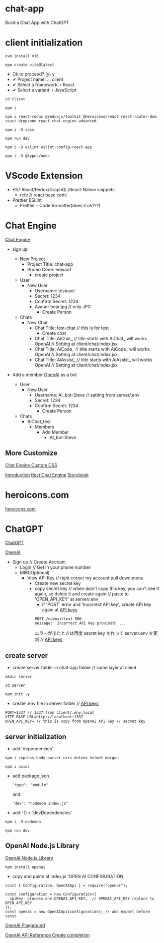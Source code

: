 # chat-app
Build a Chat App with ChatGPT

# client initialization
```
nvm install v16
```
```
npm create vite@latest
```
- Ok to proceed? (y) y
- ✔ Project name: … client
- ✔ Select a framework: › React
- ✔ Select a variant: › JavaScript

```
cd client
```
```
npm i
```
```
npm i react-redux @reduxjs/toolkit @heroicons/react react-router-dom react-dropzone react-chat-engine-advanced
```
```
npm i -D sass
```
```
npm run dev
```
```
npm i -D eslint eslint-config-react-app
```
```
npm i -D @types/node
```


# VScode Extension
- ES7 React/Redux/GraphQL/React-Native snippets
  - rcfe // react base code
- Prettier ESLint
  - Prettier - Code formatter(does it ok???)

# Chat Engine

[Chat Engine](https://chatengine.io/)
- sign up
  - New Project
    - Project Title: chat-app
    - Promo Code: edward
      - create project
  - User
    - New User
      - Username: testuser
      - Secret: 1234
      - Confirm Secret: 1234
      - Avatar: bear.jpg // only JPG
        - Create Person
  - Chats
    - New Chat
      - Chat Title: test-chat // this is for test
        - Create chat
      - Chat Title: AiChat_ // title starts with AiChat_ will works OpenAI // Setting at client/chat/index.jsx
      - Chat Title: AiCode_ // title starts with AiCode_ will works OpenAI // Setting at client/chat/index.jsx
      - Chat Title: AiAssist_ // title starts with AiAssist_ will works OpenAI // Setting at client/chat/index.jsx

- Add a member [OpenAI](https://platform.openai.com/docs/guides/chat/introduction) as a bot
  - User
    - New User
      - Username: AI_bot-Steve // setting from server/.env 
      - Secret: 1234
      - Confirm Secret: 1234
        - Create Person
  - Chats
    - AiChat_test
      - Members
        - Add Member
          - AI_bot-Steve

## More Customize
[Chat Engine Custom CSS](https://chatengine.io/docs/react/v1/customize_ui/custom_css)

[Introduction](https://chatengine.io/docs/react/v2)
[Rest Chat Engine](https://rest.chatengine.io/)
[Storybook](https://storybook.js.org/docs/react/get-started/install/)


# heroicons.com
[heroicons.com](https://heroicons.com/)

# ChatGPT
[ChatGPT](https://openai.com/blog/chatgpt)


[OpenAI](https://platform.openai.com/docs/guides/chat/introduction)
- Sign up // Create Account
  - Login // Get in your phone number
  - MIKI(Optional)
    - View API Key // right corner my account pull down menu
      - Create new secret key
      - copy secret key // when didn't copy this key, you can't see it again, so delete it and create again // paste to 'OPEN_API_KEY' at server/.env
        - if 'POST' error and 'Incorrect API key', create API key again at [API keys](https://platform.openai.com/account/api-keys)
        ```
        POST /openai/text 500
        message: 'Incorrect API key provided: ...
        ```
        エラーが出たときは再度 secret key を作って server/.env を更新 // [API keys](https://platform.openai.com/account/api-keys)

## create server
- create server folder in chat-app folder // same layer at client

```
mkdir server
```
```
cd server
```
```
npm init -y
```
- create .env file in server folder // [API keys](https://platform.openai.com/account/api-keys)
```
PORT=1337 // 1337 from client/.env.local VITE_BASE_URL=http://localhost:1337
OPEN_API_KEY= // this is copy from OpenAI API key // secret key
```

## server initialization
- add 'dependencies'
```
npm i express body-parser cors dotenv helmet morgan
```
```
npm i axios
```
- add package.json
  ```
  "type": "module"
  ```
  and
  ```
  "dev": "nodemon index.js"
  ```

- add -D = 'devDependencies'
```
npm i -D nodemon
```
```
npm run dev
```

## OpenAI Node.js Library
[OpenAI Node.js Library](https://github.com/openai/openai-node)
```
npm install openai
```
- copy and paste at index.js 'OPEN AI CONFIGURATION'
```
const { Configuration, OpenAIApi } = require("openai");

const configuration = new Configuration({
  apiKey: process.env.OPENAI_API_KEY,  // OPENAI_API_KEY replace to OPEN_API_KEY
});
const openai = new OpenAIApi(configuration); // add export before const
```

[OpenAI Playground](https://platform.openai.com/playground)

[OpenAI API Reference Create completion](https://platform.openai.com/docs/api-reference/completions/create)

